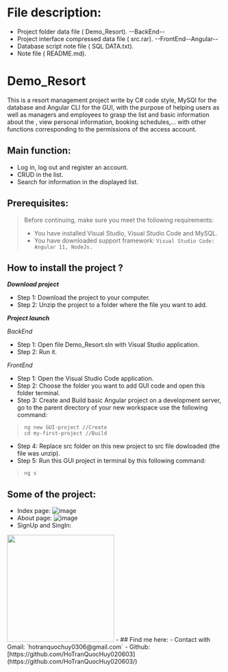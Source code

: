 # File description: 
- Project folder data file ( Demo_Resort). --BackEnd--
- Project interface compressed data file ( src.rar). --FrontEnd--Angular--
- Database script note file ( SQL DATA.txt).
- Note file ( README.md).
# Demo_Resort
This is a resort management project write by C# code style, MySQl for the database and Angular CLI for the GUI, with the purpose of helping users as well as managers and employees to grasp the list and basic information about the , view personal information, booking schedules,... with other functions corresponding to the permissions of the access account.
## Main function:
- Log in, log out and register an account.
- CRUD in the list.
- Search for information in the displayed list.
## Prerequisites:
> Before continuing, make sure you meet the following requirements:
> * You have installed Visual Studio, Visual Studio Code and MySQL.
> * You have downloaded support framework: `Visual Studio Code: Angular 11, NodeJs.`
## How to install the project ?
***Download project***
- Step 1: Download the project to your computer.
- Step 2: Unzip the project to a folder where the file you want to add.
  
***Project launch***

 *BackEnd*
- Step 1: Open file Demo_Resort.sln with Visual Studio application.
- Step 2: Run it.

 *FrontEnd*
- Step 1: Open the Visual Studio Code application.
- Step 2: Choose the folder you want to add GUI code and open this folder terminal.
- Step 3: Create and Build basic Angular project on a development server, go to the parent directory of your new workspace use the following command:
>     ng new GUI-project //Create
>     cd my-first-project //Build
- Step 4: Replace src folder on this new project to src file dowloaded (the file was unzip).
- Step 5: Run this GUI project in terminal by this following command:
>     ng s
## Some  of the project:
- Index page:
![image](https://github.com/HoTranQuocHuy020603/Demo_Resort/assets/89513083/b770e707-98a1-4d49-a309-85b89de995b6)
- About page:
![image](https://github.com/HoTranQuocHuy020603/Demo_Resort/assets/89513083/def16d7f-21e8-4680-81e9-ac84102bda3f)
- SignUp and SingIn:

<img src="[https://...](https://github.com/HoTranQuocHuy020603/Demo_Resort/assets/89513083/6a8bb295-1c0a-4e2b-a835-0e40e48ea439)" width="250" />
- 
## Find me here:
- Contact with Gmail: `hotranquochuy0306@gmail.com`
- Github: [https://github.com/HoTranQuocHuy020603](https://github.com/HoTranQuocHuy020603/)

